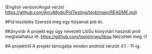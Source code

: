 (English version/Angol verzió https://github.com/ArcyMods/PidTesting/blob/main/README.md) 

#Pid tesztelés
Szerezd meg egy folyamat pid-ét.

#Könyvtár
A projekt egy úgy nevezett LibSu könyvtárt használ amit megtalálhatsz itt: https://github.com/topjohnwu/libsu
Nézzétek meg :)!

#A projektről
A projekt támogatja minden android verziót 4.1 - 11-ig.
